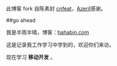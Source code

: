 此博客 fork 自陈素封 [cnfeat](cnfeat.com)，[Azeril](http://azeril.me/)感谢。

##go ahead

我是半雨半晴，博客：[hahabin.com](hahabin.com)

这是记录我工作学习中学到的，欢迎你们来访。

现在学习 **移动开发** 。


